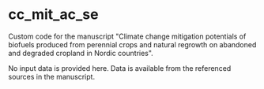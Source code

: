 # cc_mit_ac_se
Custom code for the manuscript "Climate change mitigation potentials of biofuels produced from perennial crops and natural regrowth on abandoned and degraded cropland in Nordic countries".

No input data is provided here. Data is available from the referenced sources in the manuscript.
